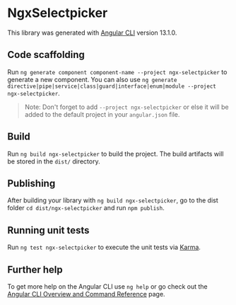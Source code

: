 # NgxSelectpicker

This library was generated with [Angular CLI](https://github.com/angular/angular-cli) version 13.1.0.

## Code scaffolding

Run `ng generate component component-name --project ngx-selectpicker` to generate a new component. You can also use `ng generate directive|pipe|service|class|guard|interface|enum|module --project ngx-selectpicker`.
> Note: Don't forget to add `--project ngx-selectpicker` or else it will be added to the default project in your `angular.json` file. 

## Build

Run `ng build ngx-selectpicker` to build the project. The build artifacts will be stored in the `dist/` directory.

## Publishing

After building your library with `ng build ngx-selectpicker`, go to the dist folder `cd dist/ngx-selectpicker` and run `npm publish`.

## Running unit tests

Run `ng test ngx-selectpicker` to execute the unit tests via [Karma](https://karma-runner.github.io).

## Further help

To get more help on the Angular CLI use `ng help` or go check out the [Angular CLI Overview and Command Reference](https://angular.io/cli) page.
